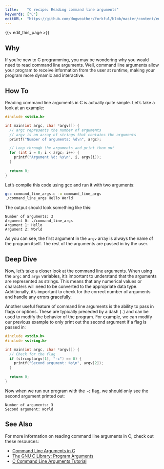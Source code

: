 ```yaml
---
title:    "C recipe: Reading command line arguments"
keywords: ["C"]
editURL:  "https://github.com/dogweather/forkful/blob/master/content/en/c/reading-command-line-arguments.md"
---
```


{{< edit_this_page >}}

## Why

If you’re new to C programming, you may be wondering why you would need to read command line arguments. Well, command line arguments allow your program to receive information from the user at runtime, making your program more dynamic and interactive.

## How To

Reading command line arguments in C is actually quite simple. Let’s take a look at an example:

```C
#include <stdio.h>

int main(int argc, char *argv[]) {
  // argc represents the number of arguments
  // argv is an array of strings that contains the arguments
  printf("Number of arguments: %d\n", argc);

  // Loop through the arguments and print them out
  for (int i = 0; i < argc; i++) {
    printf("Argument %d: %s\n", i, argv[i]);
  }
  
  return 0;
}
```

Let’s compile this code using gcc and run it with two arguments:

```bash
gcc command_line_args.c -o command_line_args
./command_line_args Hello World
```

The output should look something like this:

```
Number of arguments: 3
Argument 0: ./command_line_args
Argument 1: Hello
Argument 2: World
```

As you can see, the first argument in the `argv` array is always the name of the program itself. The rest of the arguments are passed in by the user.

## Deep Dive

Now, let’s take a closer look at the command line arguments. When using the `argc` and `argv` variables, it’s important to understand that the arguments are represented as strings. This means that any numerical values or characters will need to be converted to the appropriate data type. Additionally, it’s important to check for the correct number of arguments and handle any errors gracefully.

Another useful feature of command line arguments is the ability to pass in flags or options. These are typically preceded by a dash (`-`) and can be used to modify the behavior of the program. For example, we can modify our previous example to only print out the second argument if a flag is passed in:

```C
#include <stdio.h>
#include <string.h>

int main(int argc, char *argv[]) {
  // Check for the flag
  if (strcmp(argv[1], "-c") == 0) {
    printf("Second argument: %s\n", argv[2]);
  }
  
  return 0;
}
```

Now when we run our program with the `-c` flag, we should only see the second argument printed out:

```
Number of arguments: 3
Second argument: World
```

## See Also

For more information on reading command line arguments in C, check out these resources:

- [Command Line Arguments in C](https://www.geeksforgeeks.org/command-line-arguments-in-c-cpp/)
- [The GNU C Library: Program Arguments](https://www.gnu.org/software/libc/manual/html_node/Program-Arguments.html#Program-Arguments)
- [C Command Line Arguments Tutorial](https://www.learn-c.org/en/Command_Line_Arguments)